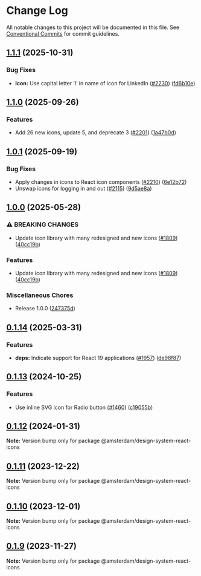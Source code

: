 # Change Log

All notable changes to this project will be documented in this file.
See [Conventional Commits](https://conventionalcommits.org) for commit guidelines.

## [1.1.1](https://github.com/Amsterdam/design-system/compare/design-system-react-icons-v1.1.0...design-system-react-icons-v1.1.1) (2025-10-31)


### Bug Fixes

* **Icon:** Use capital letter ‘I’ in name of icon for LinkedIn ([#2230](https://github.com/Amsterdam/design-system/issues/2230)) ([fd6b10e](https://github.com/Amsterdam/design-system/commit/fd6b10e9885f4682047879baf16a99af30bc0225))

## [1.1.0](https://github.com/Amsterdam/design-system/compare/design-system-react-icons-v1.0.1...design-system-react-icons-v1.1.0) (2025-09-26)


### Features

* Add 26 new icons, update 5, and deprecate 3 ([#2201](https://github.com/Amsterdam/design-system/issues/2201)) ([1a47b0d](https://github.com/Amsterdam/design-system/commit/1a47b0d6e6ea26f9ac9cc3f6fc98b6cf731f0163))

## [1.0.1](https://github.com/Amsterdam/design-system/compare/design-system-react-icons-v1.0.0...design-system-react-icons-v1.0.1) (2025-09-19)


### Bug Fixes

* Apply changes in icons to React icon components ([#2210](https://github.com/Amsterdam/design-system/issues/2210)) ([6e12b72](https://github.com/Amsterdam/design-system/commit/6e12b7238b621a5c8ff39ef9819f09c91e4a9339))
* Unswap icons for logging in and out ([#2115](https://github.com/Amsterdam/design-system/issues/2115)) ([9d5ae8a](https://github.com/Amsterdam/design-system/commit/9d5ae8a8e6a33d13ecfbaf91037c932bf6c37ec4))

## [1.0.0](https://github.com/Amsterdam/design-system/compare/design-system-react-icons-v0.1.14...design-system-react-icons-v1.0.0) (2025-05-28)


### ⚠ BREAKING CHANGES

* Update icon library with many redesigned and new icons ([#1809](https://github.com/Amsterdam/design-system/issues/1809)) ([40cc19b](https://github.com/Amsterdam/design-system/commit/40cc19b41021e257c0fe1d4aa741480b2484156d))


### Features

* Update icon library with many redesigned and new icons ([#1809](https://github.com/Amsterdam/design-system/issues/1809)) ([40cc19b](https://github.com/Amsterdam/design-system/commit/40cc19b41021e257c0fe1d4aa741480b2484156d))


### Miscellaneous Chores

* Release 1.0.0 ([247375d](https://github.com/Amsterdam/design-system/commit/247375df3a0dfd5109726aaf2bb71b56ef62fdd1))

## [0.1.14](https://github.com/Amsterdam/design-system/compare/design-system-react-icons-v0.1.13...design-system-react-icons-v0.1.14) (2025-03-31)


### Features

* **deps:** Indicate support for React 19 applications ([#1957](https://github.com/Amsterdam/design-system/issues/1957)) ([de98f87](https://github.com/Amsterdam/design-system/commit/de98f87027b85c9459c57483da5ce80075e9ecd5))

## [0.1.13](https://github.com/Amsterdam/design-system/compare/design-system-react-icons-v0.1.12...design-system-react-icons-v0.1.13) (2024-10-25)

### Features

* Use inline SVG icon for Radio button ([#1460](https://github.com/Amsterdam/design-system/issues/1460)) ([c19055b](https://github.com/Amsterdam/design-system/commit/c19055bd6453ce40ca43b31d599f14ec65d6037a))

## [0.1.12](https://github.com/Amsterdam/design-system/compare/@amsterdam/design-system-react-icons@0.1.11...@amsterdam/design-system-react-icons@0.1.12) (2024-01-31)

**Note:** Version bump only for package @amsterdam/design-system-react-icons

## [0.1.11](https://github.com/Amsterdam/design-system/compare/@amsterdam/design-system-react-icons@0.1.10...@amsterdam/design-system-react-icons@0.1.11) (2023-12-22)

**Note:** Version bump only for package @amsterdam/design-system-react-icons

## [0.1.10](https://github.com/Amsterdam/design-system/compare/@amsterdam/design-system-react-icons@0.1.9...@amsterdam/design-system-react-icons@0.1.10) (2023-12-01)

**Note:** Version bump only for package @amsterdam/design-system-react-icons

## [0.1.9](https://github.com/Amsterdam/design-system/compare/@amsterdam/design-system-react-icons@0.1.8...@amsterdam/design-system-react-icons@0.1.9) (2023-11-27)

**Note:** Version bump only for package @amsterdam/design-system-react-icons
